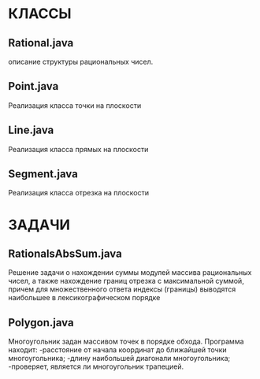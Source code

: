 # КЛАССЫ
## Rational.java
описание структуры рациональных чисел.

## Point.java
Реализация класса точки на плоскости

## Line.java
Реализация класса прямых на плоскости

## Segment.java
Реализация класса отрезка на плоскости


# ЗАДАЧИ

## RationalsAbsSum.java
Решение задачи о нахождении суммы модулей массива рациональных чисел, 
а также нахождение границ отрезка с максимальной суммой, причем для 
множественного ответа индексы (границы) выводятся наибольшее в 
лексикографическом порядке


## Polygon.java
Многоугольник задан массивом точек в порядке обхода. Программа находит:
-расстояние от начала координат до ближайшей точки многоугольника;
-длину наибольшей диагонали многоугольника;
-проверяет, является ли многоугольник трапецией.

